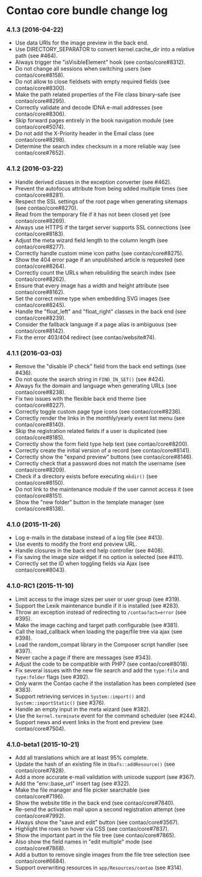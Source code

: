 # Contao core bundle change log

### 4.1.3 (2016-04-22)

 * Use data URIs for the image preview in the back end.
 * Use DIRECTORY_SEPARATOR to convert kernel.cache_dir into a relative path (see #464).
 * Always trigger the "isVisibleElement" hook (see contao/core#8312).
 * Do not change all sessions when switching users (see contao/core#8158).
 * Do not allow to close fieldsets with empty required fields (see contao/core#8300).
 * Make the path related properties of the File class binary-safe (see contao/core#8295).
 * Correctly validate and decode IDNA e-mail addresses (see contao/core#8306).
 * Skip forward pages entirely in the book navigation module (see contao/core#5074).
 * Do not add the X-Priority header in the Email class (see contao/core#8298).
 * Determine the search index checksum in a more reliable way (see contao/core#7652).

### 4.1.2 (2016-03-22)

 * Handle derived classes in the exception converter (see #462).
 * Prevent the autofocus attribute from being added multiple times (see contao/core#8281).
 * Respect the SSL settings of the root page when generating sitemaps (see contao/core#8270).
 * Read from the temporary file if it has not been closed yet (see contao/core#8269).
 * Always use HTTPS if the target server supports SSL connections (see contao/core#8183).
 * Adjust the meta wizard field length to the column length (see contao/core#8277).
 * Correctly handle custom mime icon paths (see contao/core#8275).
 * Show the 404 error page if an unpublished article is requested (see contao/core#8264).
 * Correctly count the URLs when rebuilding the search index (see contao/core#8262).
 * Ensure that every image has a width and height attribute (see contao/core#8162).
 * Set the correct mime type when embedding SVG images (see contao/core#8245).
 * Handle the "float_left" and "float_right" classes in the back end (see contao/core#8239).
 * Consider the fallback language if a page alias is ambiguous (see contao/core#8142).
 * Fix the error 403/404 redirect (see contao/website#74).

### 4.1.1 (2016-03-03)

 * Remove the "disable IP check" field from the back end settings (see #436).
 * Do not quote the search string in `FIND_IN_SET()` (see #424).
 * Always fix the domain and language when generating URLs (see contao/core#8238).
 * Fix two issues with the flexible back end theme (see contao/core#8227).
 * Correctly toggle custom page type icons (see contao/core#8236).
 * Correctly render the links in the monthly/yearly event list menu (see contao/core#8140).
 * Skip the registration related fields if a user is duplicated (see contao/core#8185).
 * Correctly show the form field type help text (see contao/core#8200).
 * Correctly create the initial version of a record (see contao/core#8141).
 * Correctly show the "expand preview" buttons (see contao/core#8146).
 * Correctly check that a password does not match the username (see contao/core#8209).
 * Check if a directory exists before executing `mkdir()` (see contao/core#8150).
 * Do not link to the maintenance module if the user cannot access it (see contao/core#8151).
 * Show the "new folder" button in the template manager (see contao/core#8138).

### 4.1.0 (2015-11-26)

 * Log e-mails in the database instead of a log file (see #413).
 * Use events to modify the front end preview URL.
 * Handle closures in the back end help controller (see #408).
 * Fix saving the image size widget if no option is selected (see #411).
 * Correctly set the ID when toggling fields via Ajax (see contao/core#8043).

### 4.1.0-RC1 (2015-11-10)

 * Limit access to the image sizes per user or user group (see #319).
 * Support the Lexik maintenance bundle if it is installed (see #283).
 * Throw an exception instead of redirecting to `/contao?act=error` (see #395).
 * Make the image caching and target path configurable (see #381).
 * Call the load_callback when loading the page/file tree via ajax (see #398).
 * Load the random_compat library in the Composer script handler (see #397).
 * Never cache a page if there are messages (see #343).
 * Adjust the code to be compatible with PHP7 (see contao/core#8018).
 * Fix several issues with the new file search and add the `type:file` and `type:folder` flags (see #392).
 * Only warm the Contao cache if the installation has been completed (see #383).
 * Support retrieving services in `System::import()` and `System::importStatic()` (see #376).
 * Handle an empty input in the meta wizard (see #382).
 * Use the `kernel.terminate` event for the command scheduler (see #244).
 * Support news and event links in the front end preview (see contao/core#7504).

### 4.1.0-beta1 (2015-10-21)

 * Add all translations which are at least 95% complete.
 * Update the hash of an existing file in `Dbafs::addResource()` (see contao/core#7828).
 * Add a more accurate e-mail validation with unicode support (see #367).
 * Add the "env::base_url" insert tag (see #322).
 * Make the file manager and file picker searchable (see contao/core#7196).
 * Show the website title in the back end (see contao/core#7840).
 * Re-send the activation mail upon a second registration attempt (see contao/core#7992).
 * Always show the "save and edit" button (see contao/core#3567).
 * Highlight the rows on hover via CSS (see contao/core#7837).
 * Show the important part in the file tree (see contao/core#7865).
 * Also show the field names in "edit multiple" mode (see contao/core#7868).
 * Add a button to remove single images from the file tree selection (see contao/core#6684).
 * Support overwriting resources in `app/Resources/contao` (see #314).
